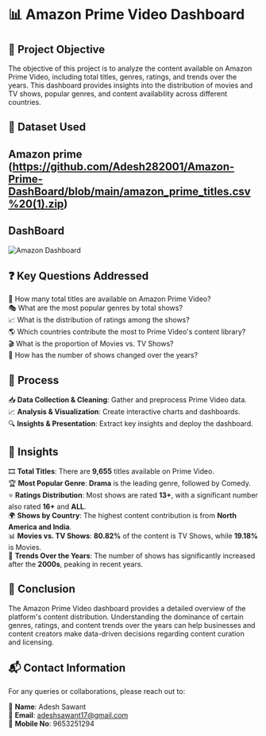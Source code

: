 
# 📊 Amazon Prime Video Dashboard  

## 🎯 Project Objective  
The objective of this project is to analyze the content available on Amazon Prime Video, including total titles, genres, ratings, and trends over the years. This dashboard provides insights into the distribution of movies and TV shows, popular genres, and content availability across different countries.  



## 📂 Dataset Used  
## Amazon prime (https://github.com/Adesh282001/Amazon-Prime-DashBoard/blob/main/amazon_prime_titles.csv%20(1).zip)


## DashBoard
![Amazon Dashboard](https://github.com/user-attachments/assets/f37cd739-b921-41e9-b2b1-8c0dce07b450)




## ❓ Key Questions Addressed  

🔢 How many total titles are available on Amazon Prime Video?  
🎭 What are the most popular genres by total shows?  
📈 What is the distribution of ratings among the shows?  
🌎 Which countries contribute the most to Prime Video's content library?  
🎬 What is the proportion of Movies vs. TV Shows?  
📆 How has the number of shows changed over the years?  



## 🔄 Process  

📥 **Data Collection & Cleaning**: Gather and preprocess Prime Video data.  
📈 **Analysis & Visualization**: Create interactive charts and dashboards.  
🔍 **Insights & Presentation**: Extract key insights and deploy the dashboard.  




## 🔎 Insights  

🎞 **Total Titles**: There are **9,655** titles available on Prime Video.  
🏆 **Most Popular Genre**: **Drama** is the leading genre, followed by Comedy.  
⭐ **Ratings Distribution**: Most shows are rated **13+**, with a significant number also rated **16+** and **ALL**.  
🌍 **Shows by Country**: The highest content contribution is from **North America and India**.  
📊 **Movies vs. TV Shows**: **80.82%** of the content is TV Shows, while **19.18%** is Movies.  
📆 **Trends Over the Years**: The number of shows has significantly increased after the **2000s**, peaking in recent years.  




## 🏁 Conclusion  

The Amazon Prime Video dashboard provides a detailed overview of the platform's content distribution. Understanding the dominance of certain genres, ratings, and content trends over the years can help businesses and content creators make data-driven decisions regarding content curation and licensing.  




## 📬 Contact Information  
For any queries or collaborations, please reach out to:  

👤 **Name**: Adesh Sawant  
📧 **Email**: adeshsawant17@gmail.com  
📱 **Mobile No**: 9653251294  

